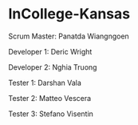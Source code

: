 # InCollege-Kansas

Scrum Master:   Panatda Wiangngoen

Developer 1:    Deric Wright

Developer 2:    Nghia Truong 

Tester 1:       Darshan Vala

Tester 2:       Matteo Vescera

Tester 3:       Stefano Visentin
